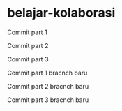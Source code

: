 # belajar-kolaborasi

Commit part 1  

Commit part 2  

Commit part 3  

Commit part 1 bracnch baru  

Commit part 2 bracnch baru  

Commit part 3 bracnch baru  
